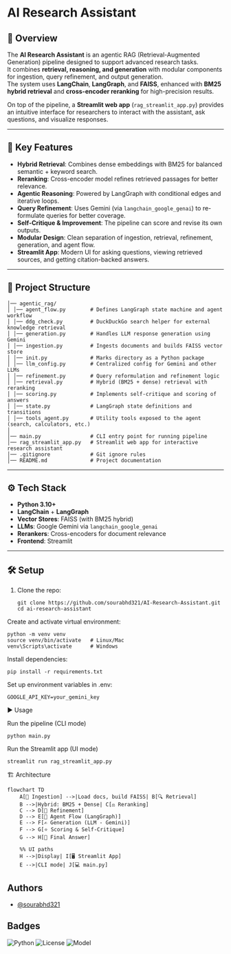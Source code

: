 # AI Research Assistant

## 📖 Overview
The **AI Research Assistant** is an agentic RAG (Retrieval-Augmented Generation) pipeline designed to support advanced research tasks.  
It combines **retrieval, reasoning, and generation** with modular components for ingestion, query refinement, and output generation.  
The system uses **LangChain**, **LangGraph**, and **FAISS**, enhanced with **BM25 hybrid retrieval** and **cross-encoder reranking** for high-precision results.  

On top of the pipeline, a **Streamlit web app** (`rag_streamlit_app.py`) provides an intuitive interface for researchers to interact with the assistant, ask questions, and visualize responses.

---

## 🚀 Key Features
- **Hybrid Retrieval**: Combines dense embeddings with BM25 for balanced semantic + keyword search.  
- **Reranking**: Cross-encoder model refines retrieved passages for better relevance.  
- **Agentic Reasoning**: Powered by LangGraph with conditional edges and iterative loops.  
- **Query Refinement**: Uses Gemini (via `langchain_google_genai`) to re-formulate queries for better coverage.  
- **Self-Critique & Improvement**: The pipeline can score and revise its own outputs.  
- **Modular Design**: Clean separation of ingestion, retrieval, refinement, generation, and agent flow.  
- **Streamlit App**: Modern UI for asking questions, viewing retrieved sources, and getting citation-backed answers.  

---

## 📂 Project Structure

```ai_research_assistant/
│── agentic_rag/
│ │── agent_flow.py        # Defines LangGraph state machine and agent workflow
│ │── ddg_check.py         # DuckDuckGo search helper for external knowledge retrieval
│ │── generation.py        # Handles LLM response generation using Gemini
│ │── ingestion.py         # Ingests documents and builds FAISS vector store
│ │── init.py              # Marks directory as a Python package
│ │── llm_config.py        # Centralized config for Gemini and other LLMs
│ │── refinement.py        # Query reformulation and refinement logic
│ │── retrieval.py         # Hybrid (BM25 + dense) retrieval with reranking
│ │── scoring.py           # Implements self-critique and scoring of answers
│ │── state.py             # LangGraph state definitions and transitions
│ │── tools_agent.py       # Utility tools exposed to the agent (search, calculators, etc.)
│
│── main.py                # CLI entry point for running pipeline
│── rag_streamlit_app.py   # Streamlit web app for interactive research assistant
│── .gitignore             # Git ignore rules
│── README.md              # Project documentation
```


---

## ⚙️ Tech Stack
- **Python 3.10+**  
- **LangChain** + **LangGraph**  
- **Vector Stores**: FAISS (with BM25 hybrid)  
- **LLMs**: Google Gemini via `langchain_google_genai`  
- **Rerankers**: Cross-encoders for document relevance  
- **Frontend**: Streamlit  

---

## 🛠️ Setup

1. Clone the repo:  
   ```
   git clone https://github.com/sourabhd321/AI-Research-Assistant.git
   cd ai-research-assistant
   ```

Create and activate virtual environment:
```
python -m venv venv
source venv/bin/activate   # Linux/Mac
venv\Scripts\activate      # Windows
```
Install dependencies:
```
pip install -r requirements.txt
```

Set up environment variables in .env:
```
GOOGLE_API_KEY=your_gemini_key
```

▶️ Usage

Run the pipeline (CLI mode)
```
python main.py
```

Run the Streamlit app (UI mode)
```
streamlit run rag_streamlit_app.py
```


🏗️ Architecture

```
flowchart TD
    A[📂 Ingestion] -->|Load docs, build FAISS| B[🔍 Retrieval]
    B -->|Hybrid: BM25 + Dense| C[⚖️ Reranking]
    C --> D[🔧 Refinement]
    D --> E[🤖 Agent Flow (LangGraph)]
    E --> F[✍️ Generation (LLM - Gemini)]
    F --> G[⭐ Scoring & Self-Critique]
    G --> H[🎯 Final Answer]

    %% UI paths
    H -->|Display| I[🖥️ Streamlit App]
    E -->|CLI mode| J[💻 main.py]
```
## Authors

- [@sourabhd321](https://github.com/sourabhd321)


## Badges

![Python](https://img.shields.io/badge/Python-3.12-blue)
![License](https://img.shields.io/badge/License-MIT-green)
![Model](https://img.shields.io/badge/Model-Flan--T5-blueviolet)

